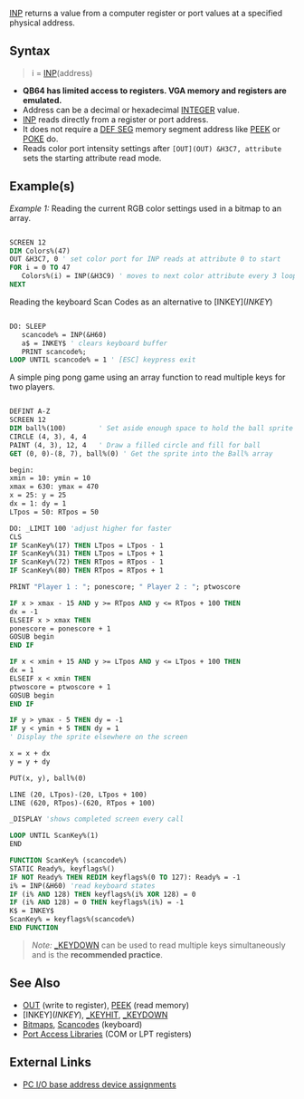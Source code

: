[INP](INP) returns a value from a computer register or port values at a specified physical address.

## Syntax

> i = [INP](INP)(address)

* **QB64 has limited access to registers. VGA memory and registers are emulated.**
* Address can be a decimal or hexadecimal [INTEGER](INTEGER) value.
* [INP](INP) reads directly from a register or port address.
* It does not require a [DEF SEG](DEF-SEG) memory segment address like [PEEK](PEEK) or [POKE](POKE) do.
* Reads color port intensity settings after `[OUT](OUT) &H3C7, attribute` sets the starting attribute read mode.

## Example(s)

*Example 1:* Reading the current RGB color settings used in a bitmap to an array.

```vb

SCREEN 12
DIM Colors%(47)
OUT &H3C7, 0 ' set color port for INP reads at attribute 0 to start
FOR i = 0 TO 47
   Colors%(i) = INP(&H3C9) ' moves to next color attribute every 3 loops
NEXT 

```

Reading the keyboard Scan Codes as an alternative to [INKEY$](INKEY$)

```vb

DO: SLEEP
   scancode% = INP(&H60)
   a$ = INKEY$ ' clears keyboard buffer
   PRINT scancode%; 
LOOP UNTIL scancode% = 1 ' [ESC] keypress exit 

```

A simple ping pong game using an array function to read multiple keys for two players.

```vb

DEFINT A-Z
SCREEN 12
DIM ball%(100)        ' Set aside enough space to hold the ball sprite
CIRCLE (4, 3), 4, 4
PAINT (4, 3), 12, 4   ' Draw a filled circle and fill for ball
GET (0, 0)-(8, 7), ball%(0) ' Get the sprite into the Ball% array

begin:
xmin = 10: ymin = 10
xmax = 630: ymax = 470
x = 25: y = 25
dx = 1: dy = 1
LTpos = 50: RTpos = 50

DO: _LIMIT 100 'adjust higher for faster
CLS
IF ScanKey%(17) THEN LTpos = LTpos - 1
IF ScanKey%(31) THEN LTpos = LTpos + 1
IF ScanKey%(72) THEN RTpos = RTpos - 1
IF ScanKey%(80) THEN RTpos = RTpos + 1

PRINT "Player 1 : "; ponescore; " Player 2 : "; ptwoscore

IF x > xmax - 15 AND y >= RTpos AND y <= RTpos + 100 THEN
dx = -1
ELSEIF x > xmax THEN
ponescore = ponescore + 1
GOSUB begin
END IF

IF x < xmin + 15 AND y >= LTpos AND y <= LTpos + 100 THEN
dx = 1
ELSEIF x < xmin THEN
ptwoscore = ptwoscore + 1
GOSUB begin
END IF

IF y > ymax - 5 THEN dy = -1
IF y < ymin + 5 THEN dy = 1
' Display the sprite elsewhere on the screen

x = x + dx
y = y + dy

PUT(x, y), ball%(0)

LINE (20, LTpos)-(20, LTpos + 100)
LINE (620, RTpos)-(620, RTpos + 100)

_DISPLAY 'shows completed screen every call

LOOP UNTIL ScanKey%(1)
END

FUNCTION ScanKey% (scancode%)
STATIC Ready%, keyflags%()
IF NOT Ready% THEN REDIM keyflags%(0 TO 127): Ready% = -1
i% = INP(&H60) 'read keyboard states
IF (i% AND 128) THEN keyflags%(i% XOR 128) = 0
IF (i% AND 128) = 0 THEN keyflags%(i%) = -1
K$ = INKEY$
ScanKey% = keyflags%(scancode%)
END FUNCTION 

```

> *Note:* [_KEYDOWN](_KEYDOWN) can be used to read multiple keys simultaneously and is the **recommended practice**.

## See Also
 
* [OUT](OUT) (write to register),  [PEEK](PEEK) (read memory)
* [INKEY$](INKEY$), [_KEYHIT](_KEYHIT), [_KEYDOWN](_KEYDOWN)
* [Bitmaps](Bitmaps), [Scancodes](Scancodes) (keyboard)
* [Port Access Libraries](Port-Access-Libraries) (COM or LPT registers)

## External Links

* [PC I/O base address device assignments](http://en.wikipedia.org/wiki/Input/output_base_address#Common_I.2FO_base_address_device_assignments_in_IBM_PC_compatible_computers)
